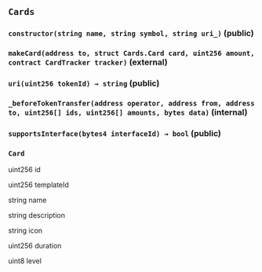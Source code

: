 ## `Cards`






### `constructor(string name, string symbol, string uri_)` (public)





### `makeCard(address to, struct Cards.Card card, uint256 amount, contract CardTracker tracker)` (external)





### `uri(uint256 tokenId) → string` (public)





### `_beforeTokenTransfer(address operator, address from, address to, uint256[] ids, uint256[] amounts, bytes data)` (internal)





### `supportsInterface(bytes4 interfaceId) → bool` (public)







### `Card`


uint256 id


uint256 templateId


string name


string description


string icon


uint256 duration


uint8 level



